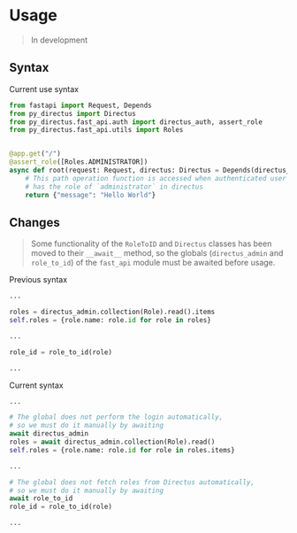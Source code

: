 # Usage

> In development

## Syntax

Current use syntax

```python
from fastapi import Request, Depends
from py_directus import Directus
from py_directus.fast_api.auth import directus_auth, assert_role
from py_directus.fast_api.utils import Roles


@app.get("/")
@assert_role([Roles.ADMINISTRATOR])
async def root(request: Request, directus: Directus = Depends(directus_auth)):
    # This path operation function is accessed when authenticated user 
    # has the role of `administrator` in directus
    return {"message": "Hello World"}
```

## Changes

> Some functionality of the `RoleToID` and `Directus` classes has been moved to their `__await__` method, 
> so the globals (`directus_admin` and `role_to_id`) of the `fast_api` module must be awaited before usage.

Previous syntax

```python
...

roles = directus_admin.collection(Role).read().items
self.roles = {role.name: role.id for role in roles}

...

role_id = role_to_id(role)

...
```

Current syntax
```python
...

# The global does not perform the login automatically, 
# so we must do it manually by awaiting
await directus_admin
roles = await directus_admin.collection(Role).read()
self.roles = {role.name: role.id for role in roles.items}

...

# The global does not fetch roles from Directus automatically, 
# so we must do it manually by awaiting
await role_to_id
role_id = role_to_id(role)

...
```
